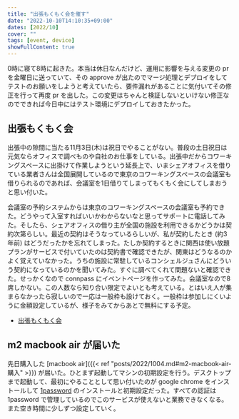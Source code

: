 ```yaml
---
title: "出張もくもく会を催す"
date: "2022-10-10T14:10:35+09:00"
dates: [2022/10]
cover: ""
tags: [event, device]
showFullContent: true
---
```


0時に寝て8時に起きた。本当は休日なんだけど、運用に影響を与える変更の pr を金曜日に送っていて、その approve が出たのでマージ処理とデプロイをしてテストのお願いをしようと考えていたら、要件漏れがあることに気付いてその修正を行って再度 pr を出した。この変更はちゃんと検証しないといけない修正なのでできれば今日中にはテスト環境にデプロイしておきたかった。

## 出張もくもく会

出張中の隙間に当たる11月3日(木)は祝日でやることがない。普段の土日祝日は元気ならオフィスで調べものや自社のお仕事をしている。出張中だからコワーキングスペースに出掛けて作業しようという延長上で、いまシェアオフィスを借りている業者さんは全国展開しているので東京のコワーキングスペースの会議室も借りられるのであれば、会議室を1日借りてしまってもくもく会にしてしまおうと思い付いた。

会議室の予約システムからは東京のコワーキングスペースの会議室も予約できた。どうやって入室すればいいかわからないなと思ってサポートに電話してみた。そしたら、シェアオフィスの借り主が全国の施設を利用できるかどうかは契約次第らしい。最近の契約はそうなっているらしいが、私が契約したとき (約3年前) はどうだったかを忘れてしまった。たしか契約するときに関西は使い放題プランがサービスで付いていたのは契約書で確認できたが、関東はどうなるのかよく覚えていなかった。うちの施設に常駐しているコンシェルジュさんにどういう契約になっているのかを聞いてみた。すぐに調べてくれて問題ないと確認できた。せっかくなので connpass にイベントページを作ってみた。会議室なので8席しかない。この人数なら知り合い限定でよいとも考えている。とはいえ人が集まらなかったら寂しいので一応は一般枠も設けておく。一般枠は参加しにくいように金額設定しているが、様子をみてからあとで無料にする予定。

* [出張もくもく会](https://kazamori.connpass.com/event/262898/)

## m2 macbook air が届いた

先日購入した [macbook air]({{< ref "posts/2022/1004.md#m2-macbook-air-購入" >}}) が届いた。ひとまず起動してマシンの初期設定を行う。デスクトップまで起動して、最初にやることとして思い付いたのが google chrome をインストールして [1password](https://1password.com/jp/) のインストールと初期設定だった。すべての認証は 1password で管理しているのでこのサービスが使えないと業務できなくなる。また空き時間に少しずつ設定していく。
